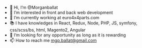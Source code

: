 - 👋 Hi, I’m @Morganballat
- 👀 I’m interested in front and back web development
- 🌱 I’m currently working at euro4x4parts.com
-  :books: I have knowledges in React, Redux, Node, PHP, JS, symfony, css/scss/bs, html, Magento2, Angular
- 💞️ I’m looking for any opportunity as long as it is rewarding
- 📫 How to reach me mgp.ballat@gmail.com


<!---
Morganballat/Morganballat is a ✨ special ✨ repository because its `README.md` (this file) appears on your GitHub profile.
You can click the Preview link to take a look at your changes.
--->
